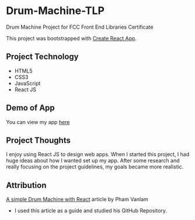 # Drum-Machine-TLP
Drum Machine Project for FCC Front End Libraries Certificate

This project was bootstrapped with [Create React App](https://github.com/facebook/create-react-app).
## Project Technology
- HTML5
- CSS3 
- JavaScript
- React JS

## Demo of App
You can view my app [here](https://tlanetterose.github.io/Drum-Machine-TLP/)

## Project Thoughts
I enjoy using React JS to design web apps. When I started this project, I had huge ideas about how I wanted set up my app. After some research and really focusing on the project guidelines, my goals became more realistic. 

## Attribution
[A simple Drum Machine with React](https://reactjsexample.com/a-simple-drum-machine-with-react/) article by Pham Vanlam
- I used this article as a guide and studied his GitHub Repository. 
